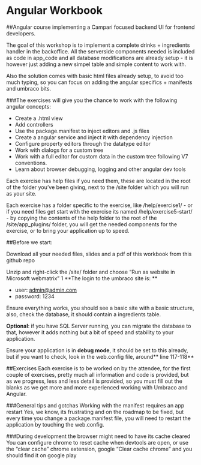 Angular Workbook
================

##Angular course implementing a Campari focused backend UI for frontend developers.


The goal of this workshop is to implement a complete drinks + ingredients handler in the backoffice. All the serverside components needed is included as code in app_code and all database modifications are already setup - it is however just adding a new simpel table and simple content to work with.

Also the solution comes with basic html files already setup, to avoid too much typing, so you can  focus on adding the angular specifics + manifests and umbraco bits. 

###The exercises will give you the chance to work with the following angular concepts:

- Create a .html view
- Add controllers
- Use the package.manifest to inject editors and .js files
- Create a angular service and inject it with dependency injection
- Configure property editors through the datatype editor
- Work with dialogs for a custom tree
- Work with a full editor for custom data in the custom tree following V7 conventions.
- Learn about browser debugging, logging and other angular dev tools

Each exercise has help files if you need them, these are located in the root of the folder you’ve been giving, next to the /site folder which you will run as your site. 

Each exercise has a folder specific to the exercise, like /help/exercise1/ - or if you need files get start with the exercise its named /help/exercise5-start/ -  by copying the contents of the help folder to the root of the /site/app_plugins/ folder, you will get the needed components for the exercise, or to bring your application up to speed.


##Before we start:

Download all your needed files, slides and a pdf of this workbook from this github repo

Unzip and right-click the /site/ folder and choose “Run as website in Microsoft webmatrix”
1
**The login to the umbraco site is: **

- user: admin@admin.com
- password: 1234

Ensure everything works, you should see a basic site with a basic structure, also, check the database, it should contain a ingredients table. 

**Optional**: if you have SQL Server running, you can migrate the database to that, however it adds nothing but a bit of speed and stability to your application.

Ensure your application is in **debug mode**, it should be set to this already, but if you want to check, look in the web.config file, around** line 117-118** 

##Exercises
Each exercise is to be worked on by the attendee, for the first couple of exercises, pretty much all information and code is provided, but as we progress, less and less detail is provided, so you must fill out the blanks as we get more and more experienced working with Umbraco and Angular.

###General tips and gotchas
Working with the manifest requires an app restart
Yes, we know, its frustrating and on the roadmap to be fixed, but every time you change a package.manifest file, you will need to restart the application by touching the web.config.

###During development the browser might need to have its cache cleared
You can configure chrome to reset cache when devtools are open, or use the “clear cache” chrome extension, google “Clear cache chrome” and you should find it on google play